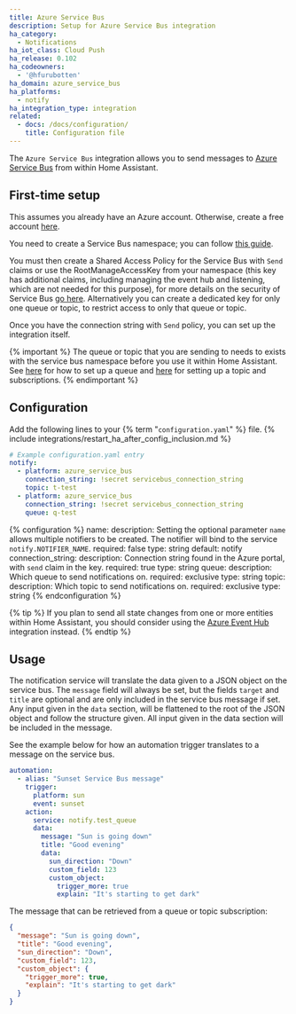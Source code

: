 ```yaml
---
title: Azure Service Bus
description: Setup for Azure Service Bus integration
ha_category:
  - Notifications
ha_iot_class: Cloud Push
ha_release: 0.102
ha_codeowners:
  - '@hfurubotten'
ha_domain: azure_service_bus
ha_platforms:
  - notify
ha_integration_type: integration
related:
  - docs: /docs/configuration/
    title: Configuration file
---
```


The `Azure Service Bus` integration allows you to send messages to [Azure Service Bus](https://azure.microsoft.com/products/service-bus/) from within Home Assistant.

## First-time setup

This assumes you already have an Azure account. Otherwise, create a free account [here](https://azure.microsoft.com/free/).

You need to create a Service Bus namespace; you can follow [this guide](https://learn.microsoft.com/azure/service-bus-messaging/service-bus-quickstart-portal#create-a-namespace-in-the-azure-portal).

You must then create a Shared Access Policy for the Service Bus with `Send` claims or use the RootManageAccessKey from your namespace (this key has additional claims, including managing the event hub and listening, which are not needed for this purpose), for more details on the security of Service Bus [go here](https://learn.microsoft.com/azure/service-bus-messaging/service-bus-authentication-and-authorization#shared-access-signature). Alternatively you can create a dedicated key for only one queue or topic, to restrict access to only that queue or topic.

Once you have the connection string with `Send` policy, you can set up the integration itself.

{% important %}
The queue or topic that you are sending to needs to exists with the service bus namespace before you use it within Home Assistant. See [here](https://docs.microsoft.com/en-us/azure/service-bus-messaging/service-bus-quickstart-portal) for how to set up a queue and [here](https://docs.microsoft.com/en-us/azure/service-bus-messaging/service-bus-quickstart-topics-subscriptions-portal) for setting up a topic and subscriptions.
{% endimportant %}

## Configuration

Add the following lines to your {% term "`configuration.yaml`" %} file.
{% include integrations/restart_ha_after_config_inclusion.md %}

```yaml
# Example configuration.yaml entry
notify:
  - platform: azure_service_bus
    connection_string: !secret servicebus_connection_string
    topic: t-test
  - platform: azure_service_bus
    connection_string: !secret servicebus_connection_string
    queue: q-test
```

{% configuration %}
name:
  description: Setting the optional parameter `name` allows multiple notifiers to be created. The notifier will bind to the service `notify.NOTIFIER_NAME`.
  required: false
  type: string
  default: notify
connection_string:
  description: Connection string found in the Azure portal, with `send` claim in the key.
  required: true
  type: string
queue:
  description: Which queue to send notifications on.
  required: exclusive
  type: string
topic:
  description: Which topic to send notifications on.
  required: exclusive
  type: string
{% endconfiguration %}

{% tip %}
If you plan to send all state changes from one or more entities within Home Assistant, you should consider using the [Azure Event Hub](/integrations/azure_event_hub/) integration instead.
{% endtip %}

## Usage

The notification service will translate the data given to a JSON object on the service bus. The `message` field will always be set, but the fields `target` and `title` are optional and are only included in the service bus message if set. Any input given in the `data` section, will be flattened to the root of the JSON object and follow the structure given. All input given in the data section will be included in the message.

See the example below for how an automation trigger translates to a message on the service bus.

```yaml
automation:
  - alias: "Sunset Service Bus message"
    trigger:
      platform: sun
      event: sunset
    action:
      service: notify.test_queue
      data:
        message: "Sun is going down"
        title: "Good evening"
        data:
          sun_direction: "Down"
          custom_field: 123
          custom_object:
            trigger_more: true
            explain: "It's starting to get dark"
```

The message that can be retrieved from a queue or topic subscription:

```json
{
  "message": "Sun is going down",
  "title": "Good evening",
  "sun_direction": "Down",
  "custom_field": 123,
  "custom_object": {
    "trigger_more": true,
    "explain": "It's starting to get dark"
  }
}
```
